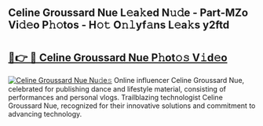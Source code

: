 ## Celine Groussard Nue L𝚎a𝚔ed N𝚞𝚍e - Part-MZo Vi𝚍𝚎o P𝚑𝚘tos - H𝚘𝚝 O𝚗𝚕yf𝚊ns L𝚎a𝚔s y2ftd

# <h2><a href="http://kfd8g6t.oniu.top/?m=Celine+Groussard+Nue">🔗👉 🔴 Celine Groussard Nue P𝚑ot𝚘𝚜 V𝚒d𝚎o</a></h2>

[![Celine Groussard Nue Nu𝚍e𝚜](https://i.imgur.com/0qMVB7G.gif)](http://kfd8g6t.oniu.top/?m=Celine+Groussard+Nue)
Online influencer Celine Groussard Nue, celebrated for publishing dance and lifestyle material, consisting of performances and personal vlogs. Trailblazing technologist Celine Groussard Nue, recognized for their innovative solutions and commitment to advancing technology.  
